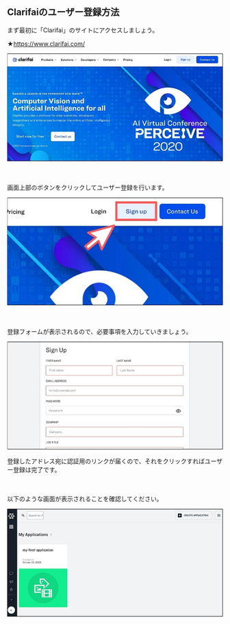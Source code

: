 ## Clarifaiのユーザー登録方法

まず最初に「Clarifai」のサイトにアクセスしましょう。

★https://www.clarifai.com/

![](images/1.jpg)

　

画面上部のボタンをクリックしてユーザー登録を行います。

![](images/2.jpg)

　

登録フォームが表示されるので、必要事項を入力していきましょう。

![](images/3.jpg)

登録したアドレス宛に認証用のリンクが届くので、それをクリックすればユーザー登録は完了です。　

　

以下のような画面が表示されることを確認してください。

![](images/4.jpg)
